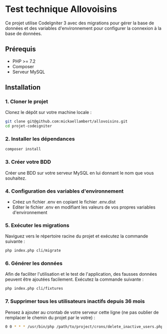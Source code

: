 # Test technique Allovoisins

Ce projet utilise CodeIgniter 3 avec des migrations pour gérer la base de données et des variables d'environnement pour configurer la connexion à la base de données.

## Prérequis

- PHP >= 7.2
- Composer
- Serveur MySQL

## Installation

### 1. Cloner le projet

Clonez le dépôt sur votre machine locale :

```sh
git clone git@github.com:mickaellambert/allovoisins.git
cd projet-codeigniter
```

### 2. Installer les dépendances

```sh
composer install
```

### 3. Créer votre BDD

Créer une BDD sur votre serveur MySQL en lui donnant le nom que vous souhaitez. 

### 4. Configuration des variables d'environnement

- Créez un fichier .env en copiant le fichier .env.dist
- Editer le fichier .env en modifiant les valeurs de vos propres variables d'environnement

### 5. Exécuter les migrations

Naviguez vers le répertoire racine du projet et exécutez la commande suivante : 

```sh
php index.php cli/migrate
```

### 6. Générer les données

Afin de faciliter l'utilisation et le test de l'application, des fausses données peuvent être ajoutées facilement. Exécutez la commande suivante : 

```sh
php index.php cli/fixtures
```

### 7. Supprimer tous les utilisateurs inactifs depuis 36 mois

Pensez à ajouter au crontab de votre serveur cette ligne (ne pas oublier de remplacer le chemin du projet par le votre) :

```sh
0 0 * * * /usr/bin/php /path/to/project/crons/delete_inactive_users.php
```